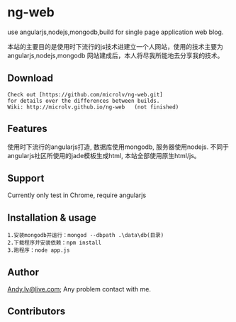ng-web
======

use angularjs,nodejs,mongodb,build for single page application web blog.

本站的主要目的是使用时下流行的js技术进建立一个人网站，使用的技术主要为angularjs,nodejs,mongodb
网站建成后，本人将尽我所能地去分享我的技术。



## Download
```
Check out [https://github.com/microlv/ng-web.git]
for details over the differences between builds.
Wiki: http://microlv.github.io/ng-web   (not finished)
```
## Features

使用时下流行的angularjs打造, 数据库使用mongodb, 服务器使用nodejs.
不同于angularjs社区所使用的jade模板生成html, 本站全部使用原生html/js。

## Support

Currently only test in Chrome, require angularjs

## Installation & usage

```
1.安装mongodb并运行：mongod --dbpath .\data\db(目录)
2.下载程序并安装依赖：npm install
3.跑程序：node app.js

```


## Author

Andy.lv@live.com;
Any problem contact with me.

## Contributors
